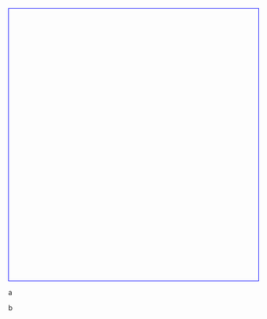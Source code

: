 <!DOCTYPE html>
<html>
<head>
<meta charset="UTF-8" />
<title>svg test</title>
<style>
	svg {
		border: solid 1px #00f;
		width: 700px;
		height: 550px;
	}
</style>
</head>

<body>
	<svg id="mysvg" width="300" height="300"></svg>
	<p id="status">a</p>
	<p id="status2">b</p>
	<script src="https://ajax.googleapis.com/ajax/libs/jquery/1.11.3/jquery.min.js"></script>
	<script>
	$(document).ready(function(){
		//dimension of svg
		var svgw = $("#mysvg").width();
		var svgh = $("#mysvg").height();

		//center point of svg
		var xcenter = svgw/2;
		var ycenter = svgh/2;

		var time = 0;
		setInterval(function() {
			time = time + 6;
			$("#status").html(time);

			var d = new Date();
			var y = d.getFullYear(); //年
			var m = d.getMonth()+1; //月
			var n = d.getDate(); //日
			var h = d.getHours(); //時
			var i = d.getMinutes(); //分
			var s = d.getSeconds(); //秒

			var sec = s * 6;
			var min = i * 6;
			var hour = (h * 30) + (i/2);

			var point = '<circle cx="' + xcenter + '" cy="' + ycenter + '" r="10" stroke="red" stroke-width="2" fill="orange" />';
			var path_sec = '<path d="M' + xcenter + ',' + ycenter + ' l 250,0' + '" stroke="orange" stroke-width="1" transform="rotate(' + (sec-90) + ' ' + xcenter + ' ' + ycenter + ')" />';
			var path_min = '<path d="M' + xcenter + ',' + ycenter + ' l 200,0' + '" stroke="blue" stroke-width="2" transform="rotate(' + (min-90) + ' ' + xcenter + ' ' + ycenter + ')" />';
			var path_hour = '<path d="M' + xcenter + ',' + ycenter + ' l 150,0' + '" stroke="red" stroke-width="2" transform="rotate(' + (hour-90) + ' ' + xcenter + ' ' + ycenter + ')" />';
			var path1 = '<path d="M' + (xcenter+200) + ',' + ycenter + ' l 50,0' + '" stroke="orange" stroke-width="3" transform="rotate(30 ' + xcenter + ' ' + ycenter + ')" />';
			var path2 = '<path d="M' + (xcenter+200) + ',' + ycenter + ' l 50,0' + '" stroke="orange" stroke-width="3" transform="rotate(60 ' + xcenter + ' ' + ycenter + ')" />';
			var path3 = '<path d="M' + (xcenter+200) + ',' + ycenter + ' l 50,0' + '" stroke="orange" stroke-width="3" transform="rotate(90 ' + xcenter + ' ' + ycenter + ')" />';
			var path4 = '<path d="M' + (xcenter+200) + ',' + ycenter + ' l 50,0' + '" stroke="orange" stroke-width="3" transform="rotate(120 ' + xcenter + ' ' + ycenter + ')" />';
			var path5 = '<path d="M' + (xcenter+200) + ',' + ycenter + ' l 50,0' + '" stroke="orange" stroke-width="3" transform="rotate(150 ' + xcenter + ' ' + ycenter + ')" />';
			var path6 = '<path d="M' + (xcenter+200) + ',' + ycenter + ' l 50,0' + '" stroke="orange" stroke-width="3" transform="rotate(180 ' + xcenter + ' ' + ycenter + ')" />';
			var path7 = '<path d="M' + (xcenter+200) + ',' + ycenter + ' l 50,0' + '" stroke="orange" stroke-width="3" transform="rotate(210 ' + xcenter + ' ' + ycenter + ')" />';
			var path8 = '<path d="M' + (xcenter+200) + ',' + ycenter + ' l 50,0' + '" stroke="orange" stroke-width="3" transform="rotate(240 ' + xcenter + ' ' + ycenter + ')" />';
			var path9 = '<path d="M' + (xcenter+200) + ',' + ycenter + ' l 50,0' + '" stroke="orange" stroke-width="3" transform="rotate(270 ' + xcenter + ' ' + ycenter + ')" />';
			var path10 = '<path d="M' + (xcenter+200) + ',' + ycenter + ' l 50,0' + '" stroke="orange" stroke-width="3" transform="rotate(300 ' + xcenter + ' ' + ycenter + ')" />';
			var path11 = '<path d="M' + (xcenter+200) + ',' + ycenter + ' l 50,0' + '" stroke="orange" stroke-width="3" transform="rotate(330 ' + xcenter + ' ' + ycenter + ')" />';
			var path12 = '<path d="M' + (xcenter+200) + ',' + ycenter + ' l 50,0' + '" stroke="orange" stroke-width="3" transform="rotate(360 ' + xcenter + ' ' + ycenter + ')" />';

			$("#mysvg").html(point + path_sec + path_min + path_hour + path1 + path2 + path3 + path4 + path5 + path6 + path7 + path8 + path9 + path10 + path11 + path12);
			$("#status2").html("seconds: " + s + "<br>" + sec + "<br>minutes: " + i + "<br>" + min + "<br>hours: " + h + "<br>" + hour);
		}, 1000);
	});





/*
	var svg = document.querySelector('#mysvg');

	//dimension of svg
	var svgRect = svg.getBoundingClientRect();
	var svgw = svgRect.width;
	var svgh = svgRect.height;

	//center point of svg
	var xcenter = svgw/2;
	var ycenter = svgh/2;

	var rayCount = 20;


	//http://stackoverflow.com/a/3642265/1869660
	function makeSVGElement(tag, attrs) {
	    var el= document.createElementNS('http://www.w3.org/2000/svg', tag);
	    for (var k in attrs) {
	        el.setAttribute(k, attrs[k]);
	    }
	    return el;
	}

	var circle = makeSVGElement('circle', { cx: xcenter,
	                                        cy: ycenter,
	                                        r: 10,
	                                        stroke: 'red',
	                                       'stroke-width': 2,
	                                        fill: 'orange' });
	svg.appendChild(circle);

	var rayAngle = 360/rayCount;
	for(var i=0; i<rayCount; i++) {
	    var path = makeSVGElement('path', { d: 'M' + [xcenter, ycenter] + ' h250',
	                                        stroke: 'orange',
	                                       'stroke-width': 1,
	                                        transform: 'rotate(' + [(rayAngle*i), xcenter, ycenter] + ')' });
	    svg.appendChild(path);
	}
*/
	</script>
</body>
</html>
